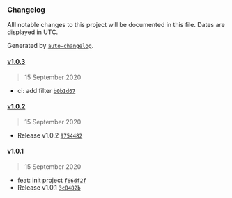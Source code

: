 ### Changelog

Alll notable changes to this project will be documented in this file. Dates are displayed in UTC.

Generated by [`auto-changelog`](https://github.com/CookPete/auto-changelog).

#### [v1.0.3](https://github.com/gaoljie/use-slider/compare/v1.0.2...v1.0.3)

> 15 September 2020

- ci: add filter [`b0b1d67`](https://github.com/gaoljie/use-slider/commit/b0b1d6747d459587f946532c41fcd42dd025cac0)

#### [v1.0.2](https://github.com/gaoljie/use-slider/compare/v1.0.1...v1.0.2)

> 15 September 2020

- Release v1.0.2 [`9754482`](https://github.com/gaoljie/use-slider/commit/97544826d0ac3a65ed4ee04290a4d5a9ff208ae6)

#### v1.0.1

> 15 September 2020

- feat: init project [`f66df2f`](https://github.com/gaoljie/use-slider/commit/f66df2fa0723f1cdd9aefcf710b3ab1139f78a33)
- Release v1.0.1 [`3c8482b`](https://github.com/gaoljie/use-slider/commit/3c8482b478a7620617a94e7c869efd607a2464ac)
